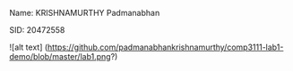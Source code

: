 Name: KRISHNAMURTHY Padmanabhan

SID: 20472558

![alt text] (https://github.com/padmanabhankrishnamurthy/comp3111-lab1-demo/blob/master/lab1.png?)
